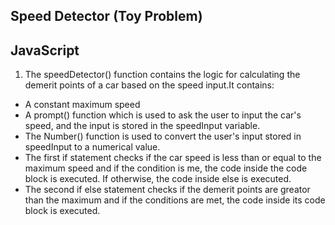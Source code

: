 ##  Speed Detector (Toy Problem)
## JavaScript
1. The speedDetector() function contains the logic for calculating the demerit points of a car based on the speed input.It contains:
- A constant maximum speed
- A prompt() function which is used to ask the user to input the car's speed, and the input is stored in the speedInput variable.
- The Number() function is used to convert the user's input stored in speedInput to a numerical value.
- The first if statement checks if the car speed is less than or equal to the maximum speed and if the condition is me, the code inside the code block is executed. If otherwise, the code inside else is executed.
- The second if else statement checks if the demerit points are greator than the maximum and if the conditions are met, the code  inside its code block is executed. 